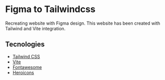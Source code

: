 # Figma to Tailwindcss

Recreating website with Figma design.
This website has been created with Tailwind and Vite integration.

## Tecnologies

- [Tailwind CSS](https://tailwindcss.com/)
- [Vite](https://vitejs.dev/)
- [Fontawesome](https://fontawesome.com/)
- [Heroicons](https://heroicons.com/)
